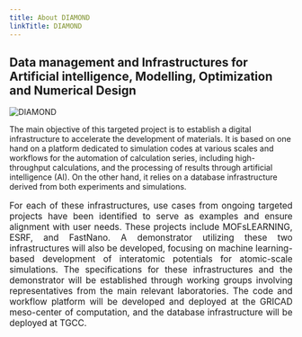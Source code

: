 ```yaml
---
title: About DIAMOND
linkTitle: DIAMOND
---
```


<h2 class="text-center about-lead"><b>D</b>ata management and <b>I</b>nfrastructures for <b>A</b>rtificial intelligence, <b>M</b>odelling, <b>O</b>ptimization and <b>N</b>umerical <b>D</b>esign</h2>

<div class="row about diamond">

  <div class="left-about-diamond">
    <img alt="DIAMOND" class="logo-diamond about"/>
  </div>

  <div class="right-about-diamond">

The main objective of this targeted project is to establish a digital infrastructure to accelerate the development of materials. It is based on one hand on a platform dedicated to simulation codes at various scales and workflows for the automation of calculation series, including high-throughput calculations, and the processing of results through artificial intelligence (AI). On the other hand, it relies on a database infrastructure derived from both experiments and simulations.

  </div>

</div>

<div align="justify" style="font-size: 110%;">

For each of these infrastructures, use cases from ongoing targeted projects have been identified to serve as examples and ensure alignment with user needs. These projects include MOFsLEARNING, ESRF, and FastNano. A demonstrator utilizing these two infrastructures will also be developed, focusing on machine learning-based development of interatomic potentials for atomic-scale simulations. The specifications for these infrastructures and the demonstrator will be established through working groups involving representatives from the main relevant laboratories. The code and workflow platform will be developed and deployed at the GRICAD meso-center of computation, and the database infrastructure will be deployed at TGCC.

</div>
